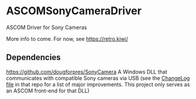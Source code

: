 # ASCOMSonyCameraDriver

ASCOM Driver for Sony Cameras

More info to come.  For now, see https://retro.kiwi/

## Dependencies
https://github.com/dougforpres/SonyCamera
A Windows DLL that communicates with compatible Sony cameras via USB
(see the [ChangeLog file](https://github.com/dougforpres/SonyCamera/blob/master/ChangeLog.md) in that repo for a list of major improvements.  This project only serves as an ASCOM front-end for that DLL)
